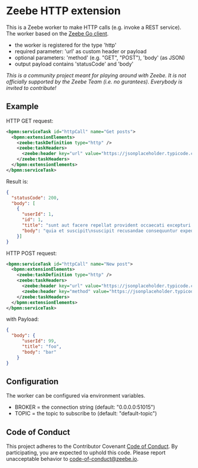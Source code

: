 # Zeebe HTTP extension
This is a Zeebe worker to make HTTP calls (e.g. invoke a REST service).
The worker based on the [Zeebe Go client](https://github.com/zeebe-io/zbc-go).  

* the worker is registered for the type 'http'
* required parameter: 'url' as custom header or payload
* optional parameters: 'method' (e.g. "GET", "POST"), 'body' (as JSON)
* output payload contains 'statusCode' and 'body'  

_This is a community project meant for playing around with Zeebe. It is not officially supported by the Zeebe Team (i.e. no gurantees). Everybody is invited to contribute!_

## Example
HTTP GET request:
```xml
<bpmn:serviceTask id="httpCall" name="Get posts">
  <bpmn:extensionElements>
    <zeebe:taskDefinition type="http" />
    <zeebe:taskHeaders>
      <zeebe:header key="url" value="https://jsonplaceholder.typicode.com/posts/" />
    </zeebe:taskHeaders>
  </bpmn:extensionElements>
</bpmn:serviceTask>
```

Result is:
```json
{
  "statusCode": 200,
  "body": [
    {
      "userId": 1,
      "id": 1,
      "title": "sunt aut facere repellat provident occaecati excepturi optio reprehenderit",
      "body": "quia et suscipit\nsuscipit recusandae consequuntur expedita et cum"
    }]
}
```

HTTP POST request:
```xml
<bpmn:serviceTask id="httpCall" name="New post">
  <bpmn:extensionElements>
    <zeebe:taskDefinition type="http" />
    <zeebe:taskHeaders>
      <zeebe:header key="url" value="https://jsonplaceholder.typicode.com/posts/" />
      <zeebe:header key="method" value="https://jsonplaceholder.typicode.com/posts/" />
    </zeebe:taskHeaders>
  </bpmn:extensionElements>
</bpmn:serviceTask>
```

with Payload:
```json
{
  "body": {
      "userId": 99,
      "title": "foo",
      "body": "bar"
    }
}
```

## Configuration
The worker can be configured via environment variables.

* BROKER = the connection string (default: "0.0.0.0:51015")
* TOPIC = the topic to subscribe to (default: "default-topic")  

## Code of Conduct

This project adheres to the Contributor Covenant [Code of
Conduct](/CODE_OF_CONDUCT.md). By participating, you are expected to uphold
this code. Please report unacceptable behavior to code-of-conduct@zeebe.io.
